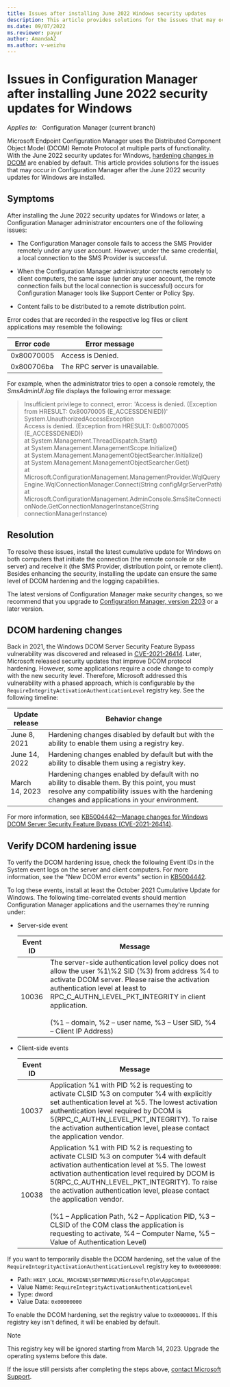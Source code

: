 ```yaml
---
title: Issues after installing June 2022 Windows security updates
description: This article provides solutions for the issues that may occur in Configuration Manager after you install the June 2022 security updates for Windows.
ms.date: 09/07/2022
ms.reviewer: payur
author: AmandaAZ
ms.author: v-weizhu
---
```

# Issues in Configuration Manager after installing June 2022 security updates for Windows

_Applies to:_ &nbsp; Configuration Manager (current branch)

Microsoft Endpoint Configuration Manager uses the Distributed Component Object Model (DCOM) Remote Protocol at multiple parts of functionality. With the June 2022 security updates for Windows, [hardening changes in DCOM](#dcom-hardening-changes) are enabled by default. This article provides solutions for the issues that may occur in Configuration Manager after the June 2022 security updates for Windows are installed.

## Symptoms

After installing the June 2022 security updates for Windows or later, a Configuration Manager administrator encounters one of the following issues:

- The Configuration Manager console fails to access the SMS Provider remotely under any user account. However, under the same credential, a local connection to the SMS Provider is successful.

- When the Configuration Manager administrator connects remotely to client computers, the same issue (under any user account, the remote connection fails but the local connection is successful) occurs for Configuration Manager tools like Support Center or Policy Spy.

- Content fails to be distributed to a remote distribution point.

Error codes that are recorded in the respective log files or client applications may resemble the following:

|Error code|Error message|
|---|---|
|0x80070005|Access is Denied.|
|0x800706ba|The RPC server is unavailable.|

For example, when the administrator tries to open a console remotely, the *SmsAdminUI.log* file displays the following error message:

> Insufficient privilege to connect, error: 'Access is denied. (Exception from HRESULT: 0x80070005 (E_ACCESSDENIED))'
System.UnauthorizedAccessException  
> Access is denied. (Exception from HRESULT: 0x80070005 (E_ACCESSDENIED))  
> at System.Management.ThreadDispatch.Start()  
> at System.Management.ManagementScope.Initialize()  
> at System.Management.ManagementObjectSearcher.Initialize()  
> at System.Management.ManagementObjectSearcher.Get()  
> at Microsoft.ConfigurationManagement.ManagementProvider.WqlQueryEngine.WqlConnectionManager.Connect(String configMgrServerPath)  
> at Microsoft.ConfigurationManagement.AdminConsole.SmsSiteConnectionNode.GetConnectionManagerInstance(String connectionManagerInstance)

## Resolution

To resolve these issues, install the latest cumulative update for Windows on both computers that initiate the connection (the remote console or site server) and receive it (the SMS Provider, distribution point, or remote client). Besides enhancing the security, installing the update can ensure the same level of DCOM hardening and the logging capabilities.

The latest versions of Configuration Manager make security changes, so we recommend that you upgrade to [Configuration Manager, version 2203](/mem/configmgr/core/plan-design/changes/whats-new-in-version-2203) or a later version.

## DCOM hardening changes

Back in 2021, the Windows DCOM Server Security Feature Bypass vulnerability was discovered and released in [CVE-2021-26414](https://msrc.microsoft.com/update-guide/vulnerability/CVE-2021-26414). Later, Microsoft released security updates that improve DCOM protocol hardening. However, some applications require a code change to comply with the new security level. Therefore, Microsoft addressed this vulnerability with a phased approach, which is configurable by the `RequireIntegrityActivationAuthenticationLevel` registry key. See the following timeline:

|Update release|Behavior change|
|---|---|
|June 8, 2021|Hardening changes disabled by default but with the ability to enable them using a registry key.|
|June 14, 2022|Hardening changes enabled by default but with the ability to disable them using a registry key.|
|March 14, 2023|Hardening changes enabled by default with no ability to disable them. By this point, you must resolve any compatibility issues with the hardening changes and applications in your environment.|

For more information, see [KB5004442—Manage changes for Windows DCOM Server Security Feature Bypass (CVE-2021-26414)](https://support.microsoft.com/topic/kb5004442-manage-changes-for-windows-dcom-server-security-feature-bypass-cve-2021-26414-f1400b52-c141-43d2-941e-37ed901c769c).

## Verify DCOM hardening issue

To verify the DCOM hardening issue, check the following Event IDs in the System event logs on the server and client computers. For more information, see the "New DCOM error events" section in [KB5004442](https://support.microsoft.com/topic/kb5004442-manage-changes-for-windows-dcom-server-security-feature-bypass-cve-2021-26414-f1400b52-c141-43d2-941e-37ed901c769c).

To log these events, install at least the October 2021 Cumulative Update for Windows. The following time-correlated events should mention Configuration Manager applications and the usernames they're running under:

- Server-side event

    |Event ID|Message|
    |---|---|
    |10036|The server-side authentication level policy does not allow the user %1\\%2 SID (%3) from address %4 to activate DCOM server. Please raise the activation authentication level at least to RPC_C_AUTHN_LEVEL_PKT_INTEGRITY in client application. <br/><br/>(%1 – domain, %2 – user name, %3 – User SID, %4 – Client IP Address)|

- Client-side events

    |Event ID|Message|
    |---|---|
    |10037|Application %1 with PID %2 is requesting to activate CLSID %3 on computer %4 with explicitly set authentication level at %5. The lowest activation authentication level required by DCOM is 5(RPC_C_AUTHN_LEVEL_PKT_INTEGRITY). To raise the activation authentication level, please contact the application vendor.|
    |10038|Application %1 with PID %2 is requesting to activate CLSID %3 on computer %4 with default activation authentication level at %5. The lowest activation authentication level required by DCOM is 5(RPC_C_AUTHN_LEVEL_PKT_INTEGRITY). To raise the activation authentication level, please contact the application vendor.<br/><br/> (%1 – Application Path, %2 – Application PID, %3 – CLSID of the COM class the application is requesting to activate, %4 – Computer Name, %5 – Value of Authentication Level)|

If you want to temporarily disable the DCOM hardening, set the value of the `RequireIntegrityActivationAuthenticationLevel` registry key to `0x00000000`:

- Path: `HKEY_LOCAL_MACHINE\SOFTWARE\Microsoft\Ole\AppCompat`
- Value Name: `RequireIntegrityActivationAuthenticationLevel`
- Type: dword
- Value Data: `0x00000000`

To enable the DCOM hardening, set the registry value to `0x00000001`. If this registry key isn't defined, it will be enabled by default.

> [!NOTE]
> This registry key will be ignored starting from March 14, 2023. Upgrade the operating systems before this date.

If the issue still persists after completing the steps above, [contact Microsoft Support](https://support.microsoft.com/contactus).
